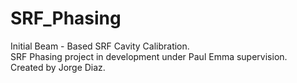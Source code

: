 # SRF_Phasing
Initial Beam - Based SRF Cavity Calibration.  
SRF Phasing project in development under Paul Emma supervision.  
Created by Jorge Diaz.  

